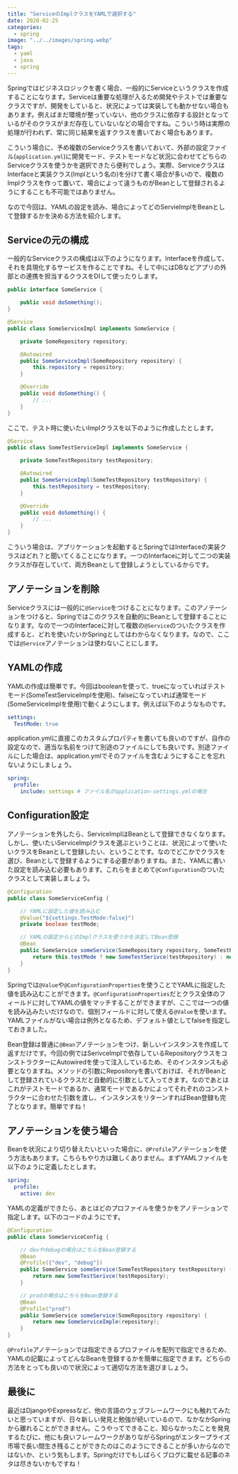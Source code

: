 ```yaml
---
title: "ServiceのImplクラスをYAMLで選択する"
date: 2020-02-25
categories: 
  - spring
image: "../../images/spring.webp"
tags:
  - yaml
  - java
  - spring
---
```


Springではビジネスロジックを書く場合、一般的にServiceというクラスを作成することになります。Serviceは重要な処理が入るため開発やテストでは重要なクラスですが、開発をしていると、状況によっては実装しても動かせない場合もあります。例えばまだ環境が整っていない、他のクラスに依存する設計となっているがそのクラスがまだ存在していないなどの場合ですね。こういう時は実際の処理が行われず、常に同じ結果を返すクラスを書いておく場合もあります。

こういう場合に、予め複数のServiceクラスを書いておいて、外部の設定ファイル(`application.yml`)に開発モード、テストモードなど状況に合わせてどちらのServiceクラスを使うかを選択できたら便利でしょう。実際、ServiceクラスはInterfaceと実装クラス(Implという名の)を分けて書く場合が多いので、複数のImplクラスを作って置いて、場合によって違うものがBeanとして登録されるようにすることも不可能ではありません。

なので今回は、YAMLの設定を読み、場合によってどのServieImplをBeanとして登録するかを決める方法を紹介します。

## Serviceの元の構成

一般的なServiceクラスの構成は以下のようになります。Interfaceを作成して、それを具現化するサービスを作ることですね。そして中にはDBなどアプリの外部との連携を担当するクラスをDIして使ったりします。

```java
public interface SomeService {

    public void doSomething();
}

@Service
public class SomeServiceImpl implements SomeService {

    private SomeRepository repository;

    @Autowired
    public SomeServiceImpl(SomeRepository repository) {
        this.repository = repository;
    }

    @Override
    public void doSomething() {
        // ...
    }
}
```

ここで、テスト時に使いたいImplクラスを以下のように作成したとします。

```java
@Service
public class SomeTestServiceImpl implements SomeService {

    private SomeTestRepository testRepository;

    @Autowired
    public SomeServiceImpl(SomeTestRepository testRepository) {
        this.testRepository = testRepository;
    }

    @Override
    public void doSomething() {
        // ...
    }
}
```

こういう場合は、アプリケーションを起動するとSpringではInterfaceの実装クラスはどれ？と聞いてくることになります。一つのInterfaceに対して二つの実装クラスが存在していて、両方Beanとして登録しようとしているからです。

## アノテーションを削除

Serviceクラスには一般的に`@Service`をつけることになります。このアノテーションをつけると、Springではこのクラスを自動的にBeanとして登録することになります。なので一つのInterfaceに対して複数の`@Service`のついたクラスを作成すると、どれを使いたいかSpringとしてはわからなくなります。なので、ここでは`@Service`アノテーションは使わないことにします。

## YAMLの作成

YAMLの作成は簡単です。今回はbooleanを使って、trueになっていればテストモード(SomeTestServiceImplを使用)、falseになっていれば通常モード(SomeServiceImplを使用)で動くようにします。例えば以下のようなものです。

```yml
settings:
  TestMode: true
```

application.ymlに直接このカスタムプロパティを書いても良いのですが、自作の設定なので、適当な名前をつけて別途のファイルにしても良いです。別途ファイルにした場合は、application.ymlでそのファイルを含むようにすることを忘れないようにしましょう。

```yml
spring:
  profile:
    include: settings # ファイル名がapplication-settings.ymlの場合
```

## Configuration設定

アノテーションを外したら、ServiceImplはBeanとして登録できなくなります。しかし、使いたいServiceImplクラスを選ぶということは、状況によって使いたいクラスをBeanとして登録したい、ということです。なのでどこかでクラスを選び、Beanとして登録するようにする必要がありますね。また、YAMLに書いた設定を読み込む必要もあります。これらをまとめて`@Configuration`のついたクラスとして実装しましょう。

```java
@Configuration
public class SomeServiceConfig {

    // YAMLに設定した値を読み込む
    @Value("${settings.TestMode:false}")
    private boolean testMode;

    // YAMLの設定からどのImplクラスを使うかを決定してBean登録
    @Bean
    public SomeService someService(SomeRepository repository, SomeTestRepository testRepository) {
        return this.testMode ? new SomeTestSerivce(testRepository) : new SomeServiceImple(repository);
    }
}
```

Springでは`@Value`や`@ConfigurationProperties`を使うことでYAMLに指定した値を読み込むことができます。`@ConfigurationProperties`だとクラス全体のフィールドに対してYAMLの値をマッチすることができますが、ここでは一つの値を読み込みたいだけなので、個別フィールドに対して使える`@Value`を使います。YAMLファイルがない場合は例外となるため、デフォルト値としてfalseを指定しておきました。

Bean登録は普通に`@Bean`アノテーションをつけ、新しいインスタンスを作成して返すだけです。今回の例ではSerivceImplで依存しているRepositoryクラスをコンストラクターにAutowiredを使って注入しているため、そのインスタンスも必要となりますね。メソッドの引数にRepositoryを書いておけば、それがBeanとして登録されているクラスだと自動的に引数として入ってきます。なのであとはこれがテストモードであるか、通常モードであるかによってそれぞれのコンストラクターに合わせた引数を渡し、インスタンスをリターンすればBean登録も完了となります。簡単ですね！

## アノテーションを使う場合

Beanを状況により切り替えたいといった場合に、`@Profile`アノテーションを使う方法もあります。こちらもやり方は難しくありません。まずYAMLファイルを以下のように定義したとします。

```yml
spring:
  profile:
    active: dev
```

YAMLの定義ができたら、あとはどのプロファイルを使うかをアノテーションで指定します。以下のコードのようにです。

```java
@Configuration
public class SomeServiceConfig {

    // devやdebugの場合はこちらをBean登録する
    @Bean
    @Profile({"dev", "debug"})
    public SomeService someService(SomeTestRepository testRepository) {
        return new SomeTestSerivce(testRepository);
    }

    // prodの場合はこちらをBean登録する
    @Bean
    @Profile("prod")
    public SomeService someService(SomeRepository repository) {
        return new SomeServiceImple(repository);
    }
}
```

`@Profile`アノテーションでは指定できるプロファイルを配列で指定できるため、YAMLの記載によってどんなBeanを登録するかを簡単に指定できます。どちらの方法をとっても良いので状況によって適切な方法を選びましょう。

## 最後に

最近はDjangoやExpressなど、他の言語のウェブフレームワークにも触れてみたいと思っていますが、日々新しい発見と勉強が続いているので、なかなかSpringから離れることができません。こうやってできること、知らなかったことを発見するたびに、他にも良いフレームワークがありながらSpringがエンタープライズ市場で長い間生き残ることができたのはこのようにできることが多いからなのではないか、という気もします。Springだけでもしばらくブログに載せる記事のネタは尽きないかもですね！
